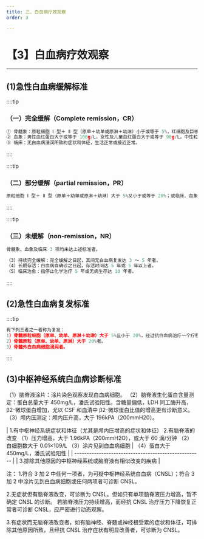 ```yaml
---
title: 三、白血病疗效观察
order: 3

---
```


# 【3】白血病疗效观察  

<kaodian :text="'血液学检验记忆卡'" />

<!-- ###### 第十六章 白血病概述

> 临床血液学检验 -->

<beitiX/>

---

## (1)急性白血病缓解标准  

<son :text="'血液学检验记忆卡'" text1="(1)急性白血病缓解标准 " :textOption="[['超纲','暂无科目',''],['超纲','暂无科目',''],['了解','相关专业知识','专业实践能力']]" />

::::tip

### （一）完全缓解（Complete remission，CR）

```js
① 骨髓象：原粒细胞 Ⅰ 型＋ Ⅱ 型（原单＋幼单或原淋＋幼淋）小于或等于 5%，红细胞及巨核细胞正常。
② 血象：男性血红蛋白大于或等于 100g/L，女性及儿童血红蛋白大于或等于 90g/L，中性粒细胞绝对值大于或等于 1.5×109/L，血小板大于或等于 100×109/L，外周血分类中无白血病细胞。
③ 临床：无白血病浸润所致的症状和体征，生活正常或接近正常。
```

::::

::::tip

### （二）部分缓解（partial remission，PR）

```js
原粒细胞 Ⅰ 型＋ Ⅱ 型（原单＋幼单或原淋＋幼淋）大于 5%又小于或等于 20%；或临床、血象两项中有一项未达上述标准者。
```

::::

::::tip

### （三）未缓解（non-remission，NR）

```js
骨髓象、血象及临床 3 项均未达上述标准者。

（3）持续完全缓解：完全缓解之日起，其间无白血病复发达 3 ～ 5 年者。
（4）长期存活：白血病自确诊之日起，存活时间达 5 年或 5 年以上者。
（5）临床治愈：指停止化学治疗 5 年或无病生存达 10 年者。
```

::::

## (2)急性白血病复发标准  

<son :text="'血液学检验记忆卡'" text1="(2)急性白血病复发标准 " :textOption="[['超纲','暂无科目',''],['超纲','暂无科目',''],['了解','相关专业知识','专业实践能力']]" />

::::tip

```js
有下列三者之一者称为复发：
1）骨髓原粒细胞（原单、幼单、原淋＋幼淋）大于 5%且小于 20%，经过抗白血病治疗一个疗程仍未达骨髓完全缓解者。
2）骨髓原粒（原单、幼单、原淋）大于 20%者。
3）骨髓外白血病细胞浸润者。
```

::::

## (3)中枢神经系统白血病诊断标准

<son :text="'血液学检验记忆卡'" text1="(3)中枢神经系统白血病诊断标准" :textOption="[['超纲','暂无科目',''],['超纲','暂无科目',''],['了解','相关专业知识','专业实践能力']]" />

（1）脑脊液涂片：涂片染色观察发现白血病细胞。
（2）脑脊液生化蛋白含量测定：蛋白总量大于 450mg/L，潘氏试验阳性。含糖量偏低，LDH 同工酶升高，β2-微球蛋白增加，尤以 CSF 和血清中 β2-微球蛋白比值的增高更有诊断意义。
（3）颅内压测定：颅内压升高，大于 196kPA（200mmH20）。

| 1.有中枢神经系统症状和体征（尤其是颅内压增高的症状和体征） 2.有脑脊液的改变
（1）压力增高，大于 1.96kPA（200mmH2O），或大于 60 滴/分钟
（2）白细胞数大于 0.01×109/L
（3）涂片见到白血病细胞
| （4）蛋白大于 450mg/L，潘氏试验阳性                  |
| ---------------------------------------------------- |
| 3.排除其他原因的中枢神经系统或脑脊液有相似改变的疾病 |

注： 1.符合 3 加 2 中任何一项者，为可疑中枢神经系统白血病（CNSL）；符合 3 加 2 中涂片见到白血病细胞或任何两项者可诊断 CNSL。

2.无症状但有脑脊液改变，可诊断为 CNSL。但如只有单项脑脊液压力增高，暂不确定 CNSL 的诊断。
若脑脊液压力持续增高，而经抗 CNSL 治疗压力下降恢复正常者可诊断 CNSL，应严密进行动态观察。

3.有症状而无脑脊液改变者，如有脑神经、脊髄或神经根受累的症状和体征，可排除其他原因所致，且经抗 CNSL 治疗症状有明显改善者，可诊断为 CNSL。
